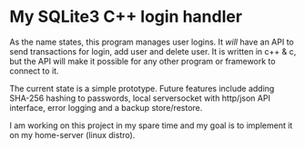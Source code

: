 # My SQLite3 C++ login handler
As the name states, this program manages user logins. It *will* have an API to send transactions for login, add user and delete user.
It is written in c++ & c, but the API will make it possible for any other program or framework to connect to it.

The current state is a simple prototype. Future features include adding SHA-256 hashing to passwords, local serversocket with http/json API interface, error logging and a backup store/restore.

I am working on this project in my spare time and my goal is to implement it on my home-server (linux distro). 
